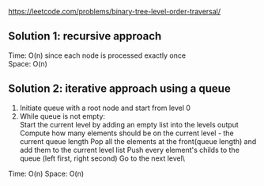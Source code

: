 https://leetcode.com/problems/binary-tree-level-order-traversal/

## Solution 1: recursive approach

Time: O(n) since each node is processed exactly once\
Space: O(n)

## Solution 2: iterative approach using a queue

1. Initiate queue with a root node and start from level 0
2. While queue is not empty:\
   Start the current level by adding an empty list into the levels output
   Compute how many elements should be on the current level - the current queue length
   Pop all the elements at the front(queue length) and add them to the current level list
   Push every element's childs to the queue (left first, right second)
   Go to the next level\

Time: O(n)
Space: O(n)
